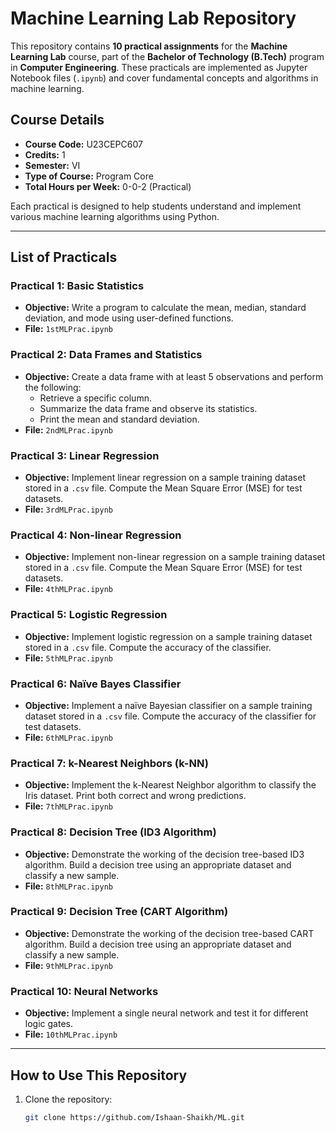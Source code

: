 # Machine Learning Lab Repository

This repository contains **10 practical assignments** for the **Machine Learning Lab** course, part of the **Bachelor of Technology (B.Tech)** program in **Computer Engineering**. These practicals are implemented as Jupyter Notebook files (`.ipynb`) and cover fundamental concepts and algorithms in machine learning.

## Course Details
- **Course Code:** U23CEPC607  
- **Credits:** 1  
- **Semester:** VI  
- **Type of Course:** Program Core  
- **Total Hours per Week:** 0-0-2 (Practical)  

Each practical is designed to help students understand and implement various machine learning algorithms using Python.

---

## List of Practicals

### Practical 1: Basic Statistics
- **Objective:** Write a program to calculate the mean, median, standard deviation, and mode using user-defined functions.
- **File:** `1stMLPrac.ipynb`

### Practical 2: Data Frames and Statistics
- **Objective:** Create a data frame with at least 5 observations and perform the following:
  - Retrieve a specific column.
  - Summarize the data frame and observe its statistics.
  - Print the mean and standard deviation.
- **File:** `2ndMLPrac.ipynb`

### Practical 3: Linear Regression
- **Objective:** Implement linear regression on a sample training dataset stored in a `.csv` file. Compute the Mean Square Error (MSE) for test datasets.
- **File:** `3rdMLPrac.ipynb`

### Practical 4: Non-linear Regression
- **Objective:** Implement non-linear regression on a sample training dataset stored in a `.csv` file. Compute the Mean Square Error (MSE) for test datasets.
- **File:** `4thMLPrac.ipynb`

### Practical 5: Logistic Regression
- **Objective:** Implement logistic regression on a sample training dataset stored in a `.csv` file. Compute the accuracy of the classifier.
- **File:** `5thMLPrac.ipynb`

### Practical 6: Naïve Bayes Classifier
- **Objective:** Implement a naïve Bayesian classifier on a sample training dataset stored in a `.csv` file. Compute the accuracy of the classifier for test datasets.
- **File:** `6thMLPrac.ipynb`

### Practical 7: k-Nearest Neighbors (k-NN)
- **Objective:** Implement the k-Nearest Neighbor algorithm to classify the Iris dataset. Print both correct and wrong predictions.
- **File:** `7thMLPrac.ipynb`

### Practical 8: Decision Tree (ID3 Algorithm)
- **Objective:** Demonstrate the working of the decision tree-based ID3 algorithm. Build a decision tree using an appropriate dataset and classify a new sample.
- **File:** `8thMLPrac.ipynb`

### Practical 9: Decision Tree (CART Algorithm)
- **Objective:** Demonstrate the working of the decision tree-based CART algorithm. Build a decision tree using an appropriate dataset and classify a new sample.
- **File:** `9thMLPrac.ipynb`

### Practical 10: Neural Networks
- **Objective:** Implement a single neural network and test it for different logic gates.
- **File:** `10thMLPrac.ipynb`

---

## How to Use This Repository
1. Clone the repository:
   ```bash
   git clone https://github.com/Ishaan-Shaikh/ML.git